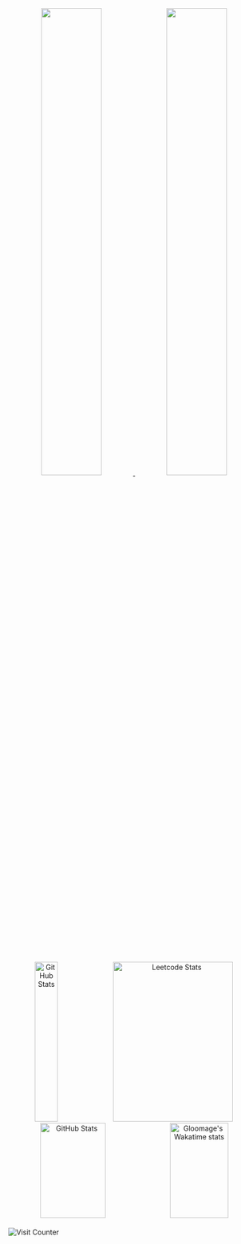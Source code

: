 <div align="center">
  <a href="https://www.github.com/gloomage/bidding-scraping">
    <img width="49%" src="https://github-readme-stats.vercel.app/api/pin/?username=gloomage&repo=bidding-scraping&theme=nord&hide_border=true" />
  </a>
  <a href="https://www.github.com/gloomage/simple_webchat">
    <img width="49%" src="https://github-readme-stats.vercel.app/api/pin/?username=gloomage&repo=simple_webchat&theme=nord&hide_border=true" />
  </a>
</div>

<div align="center">  
  <img width="30%" height="320px" src="https://github-readme-stats.vercel.app/api/top-langs/?username=gloomage&langs_count=7&theme=nord&border_color=40526e" alt="GitHub Stats">
  <img width="69%" height="320px" src="https://leetcard.jacoblin.cool/gloomage?theme=nord&ext=heatmap&border_color=40526e&width=610" alt="Leetcode Stats">
</div>
<div align="center">  
  <img width="51%" height="190px" src="https://github-readme-stats.vercel.app/api?username=gloomage&show_icons=true&theme=nord&border_color=40526e&include_all_commits=true&count_private=true" alt="GitHub Stats"/>
  <img width="48%" height="190px" src="https://github-readme-stats.vercel.app/api/wakatime?username=gloomage&theme=nord&border_color=40526e" alt="Gloomage's Wakatime stats">
</div>
<br>
<div>
  <img src="https://komarev.com/ghpvc/?username=gloomage&color=40526e" alt="Visit Counter" />
</div>






